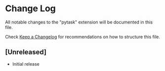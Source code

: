 # Change Log

All notable changes to the "pytask" extension will be documented in this file.

Check [Keep a Changelog](http://keepachangelog.com/) for recommendations on how to structure this file.

## [Unreleased]

- Initial release